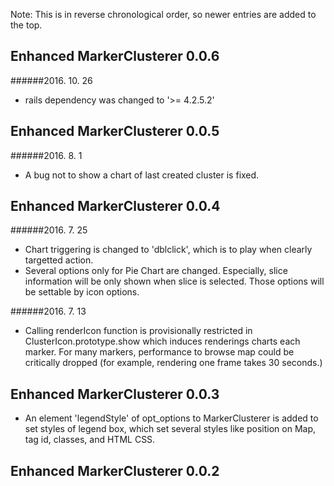   Note: This is in reverse chronological order, so newer entries are added to the top.

## Enhanced MarkerClusterer 0.0.6

######2016. 10. 26
* rails dependency was changed to '>= 4.2.5.2'

## Enhanced MarkerClusterer 0.0.5

######2016. 8. 1
* A bug not to show a chart of last created cluster is fixed.

## Enhanced MarkerClusterer 0.0.4

######2016. 7. 25
* Chart triggering is changed to 'dblclick', which is to play when clearly targetted action.
* Several options only for Pie Chart are changed. Especially, slice information will be only shown when slice is selected. Those options will be settable by icon options.

######2016. 7. 13
* Calling renderIcon function is provisionally restricted in ClusterIcon.prototype.show which induces renderings charts each marker. For many markers, performance to browse map could be critically dropped (for example, rendering one frame takes 30 seconds.)

## Enhanced MarkerClusterer 0.0.3

* An element 'legendStyle' of opt_options to MarkerClusterer is added to set styles of legend box, which set several styles like position on Map, tag id, classes, and HTML CSS.

## Enhanced MarkerClusterer 0.0.2

